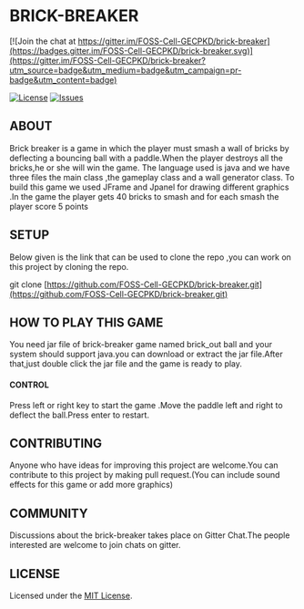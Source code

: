 # BRICK-BREAKER

[![Join the chat at https://gitter.im/FOSS-Cell-GECPKD/brick-breaker](https://badges.gitter.im/FOSS-Cell-GECPKD/brick-breaker.svg)](https://gitter.im/FOSS-Cell-GECPKD/brick-breaker?utm_source=badge&utm_medium=badge&utm_campaign=pr-badge&utm_content=badge)

[![License](https://img.shields.io/github/license/FOSS-Cell-GECPKD/brick-breaker?style=for-the-badge)](https://github.com/FOSS-Cell-GECPKD/brick-breaker/blob/main/LICENSE)
[![Issues](https://img.shields.io/github/issues/FOSS-Cell-GECPKD/brick-breaker?style=for-the-badge)](https://github.com/FOSS-Cell-GECPKD/brick-breaker/issues)



## ABOUT

Brick breaker is a game in which the player must smash a wall of bricks by deflecting a bouncing ball with a paddle.When the player destroys all the bricks,he or she will win the game. The language used is java and we have three files the main class ,the gameplay class and a wall generator class. To build this game we used JFrame and Jpanel for drawing different graphics .In the game the player gets 40 bricks to smash and for each smash the player score 5 points

## SETUP

Below given is the link that can be used to clone the repo ,you can work on this project by cloning the repo.

git clone [https://github.com/FOSS-Cell-GECPKD/brick-breaker.git](https://github.com/FOSS-Cell-GECPKD/brick-breaker.git)

## HOW TO PLAY THIS GAME

You need jar file of brick-breaker game named brick_out ball and your system should support java.you can download or extract the jar file.After that,just double click the jar file and the game is ready to play.
#### CONTROL
Press left or right key to start the game .Move the paddle left and right to deflect the ball.Press enter to restart.

## CONTRIBUTING

Anyone who have ideas for improving this project are welcome.You can contribute to this project by making pull request.(You can include sound effects for this game or add more graphics)

## COMMUNITY

Discussions about the brick-breaker takes place on Gitter Chat.The people interested are welcome to join chats on gitter.



## LICENSE

Licensed under the  [MIT License](LICENSE).
